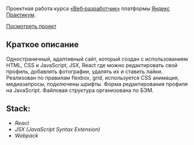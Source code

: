 Проектная работа курса [«Веб‑разработчик»](https://practicum.yandex.ru/web/ "Курс «Веб‑разработчик» — Яндекс Практикум") платформы [Яндекс Практикум](https://practicum.yandex.ru/ "Яндекс Практикум").   

[Посмотреть проект](https://nopracticum.github.io/mesto-react/)
## Краткое описание
Одностраничный, адаптивный сайт, который создан с использованием HTML, CSS и JavaScript, JSX, React где можно редактировать свой профиль, добавлять фотографии, удалять их и ставить лайки.   
Реализован по правилам flexbox, grid, используется CSS анимация, медиазапросы, подключены шрифты. Форма редактирования профиля на JavaScript. Файловая структура организована по БЭМ.   

## Stack:
* *React*
* *JSX (JavaScript Syntax Extension)*
* *Webpack*